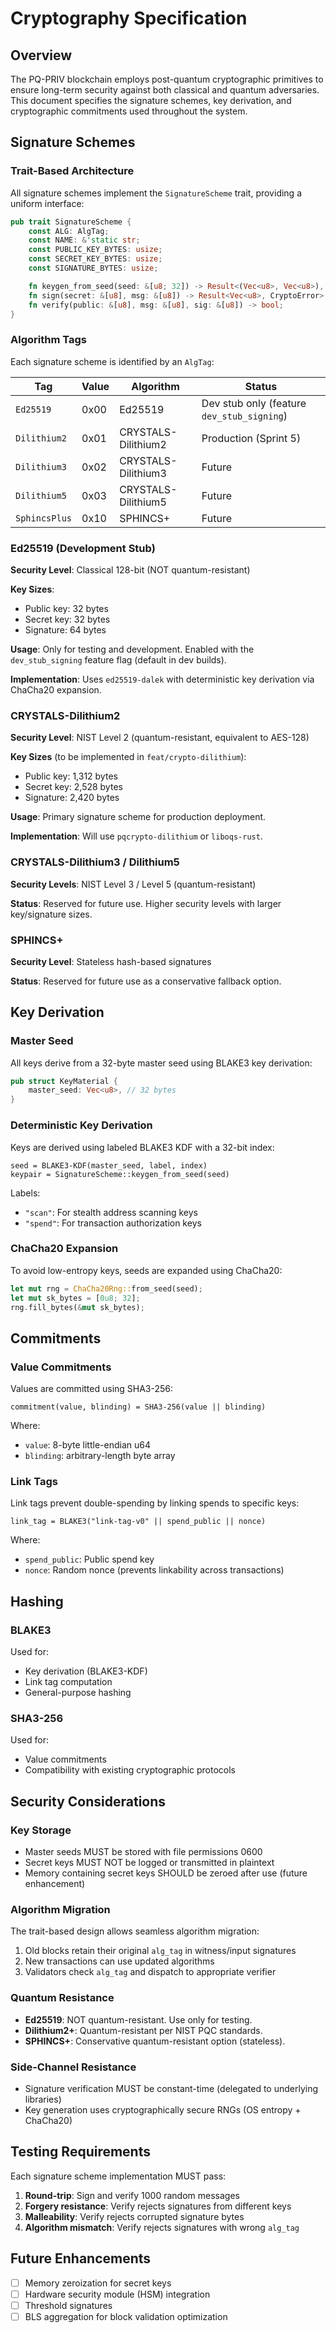 # Cryptography Specification

## Overview

The PQ-PRIV blockchain employs post-quantum cryptographic primitives to ensure long-term security against both classical and quantum adversaries. This document specifies the signature schemes, key derivation, and cryptographic commitments used throughout the system.

## Signature Schemes

### Trait-Based Architecture

All signature schemes implement the `SignatureScheme` trait, providing a uniform interface:

```rust
pub trait SignatureScheme {
    const ALG: AlgTag;
    const NAME: &'static str;
    const PUBLIC_KEY_BYTES: usize;
    const SECRET_KEY_BYTES: usize;
    const SIGNATURE_BYTES: usize;

    fn keygen_from_seed(seed: &[u8; 32]) -> Result<(Vec<u8>, Vec<u8>), CryptoError>;
    fn sign(secret: &[u8], msg: &[u8]) -> Result<Vec<u8>, CryptoError>;
    fn verify(public: &[u8], msg: &[u8], sig: &[u8]) -> bool;
}
```

### Algorithm Tags

Each signature scheme is identified by an `AlgTag`:

| Tag | Value | Algorithm | Status |
|-----|-------|-----------|--------|
| `Ed25519` | 0x00 | Ed25519 | Dev stub only (feature `dev_stub_signing`) |
| `Dilithium2` | 0x01 | CRYSTALS-Dilithium2 | Production (Sprint 5) |
| `Dilithium3` | 0x02 | CRYSTALS-Dilithium3 | Future |
| `Dilithium5` | 0x03 | CRYSTALS-Dilithium5 | Future |
| `SphincsPlus` | 0x10 | SPHINCS+ | Future |

### Ed25519 (Development Stub)

**Security Level**: Classical 128-bit (NOT quantum-resistant)

**Key Sizes**:
- Public key: 32 bytes
- Secret key: 32 bytes
- Signature: 64 bytes

**Usage**: Only for testing and development. Enabled with the `dev_stub_signing` feature flag (default in dev builds).

**Implementation**: Uses `ed25519-dalek` with deterministic key derivation via ChaCha20 expansion.

### CRYSTALS-Dilithium2

**Security Level**: NIST Level 2 (quantum-resistant, equivalent to AES-128)

**Key Sizes** (to be implemented in `feat/crypto-dilithium`):
- Public key: 1,312 bytes
- Secret key: 2,528 bytes
- Signature: 2,420 bytes

**Usage**: Primary signature scheme for production deployment.

**Implementation**: Will use `pqcrypto-dilithium` or `liboqs-rust`.

### CRYSTALS-Dilithium3 / Dilithium5

**Security Levels**: NIST Level 3 / Level 5 (quantum-resistant)

**Status**: Reserved for future use. Higher security levels with larger key/signature sizes.

### SPHINCS+

**Security Level**: Stateless hash-based signatures

**Status**: Reserved for future use as a conservative fallback option.

## Key Derivation

### Master Seed

All keys derive from a 32-byte master seed using BLAKE3 key derivation:

```rust
pub struct KeyMaterial {
    master_seed: Vec<u8>, // 32 bytes
}
```

### Deterministic Key Derivation

Keys are derived using labeled BLAKE3 KDF with a 32-bit index:

```
seed = BLAKE3-KDF(master_seed, label, index)
keypair = SignatureScheme::keygen_from_seed(seed)
```

Labels:
- `"scan"`: For stealth address scanning keys
- `"spend"`: For transaction authorization keys

### ChaCha20 Expansion

To avoid low-entropy keys, seeds are expanded using ChaCha20:

```rust
let mut rng = ChaCha20Rng::from_seed(seed);
let mut sk_bytes = [0u8; 32];
rng.fill_bytes(&mut sk_bytes);
```

## Commitments

### Value Commitments

Values are committed using SHA3-256:

```
commitment(value, blinding) = SHA3-256(value || blinding)
```

Where:
- `value`: 8-byte little-endian u64
- `blinding`: arbitrary-length byte array

### Link Tags

Link tags prevent double-spending by linking spends to specific keys:

```
link_tag = BLAKE3("link-tag-v0" || spend_public || nonce)
```

Where:
- `spend_public`: Public spend key
- `nonce`: Random nonce (prevents linkability across transactions)

## Hashing

### BLAKE3

Used for:
- Key derivation (BLAKE3-KDF)
- Link tag computation
- General-purpose hashing

### SHA3-256

Used for:
- Value commitments
- Compatibility with existing cryptographic protocols

## Security Considerations

### Key Storage

- Master seeds MUST be stored with file permissions 0600
- Secret keys MUST NOT be logged or transmitted in plaintext
- Memory containing secret keys SHOULD be zeroed after use (future enhancement)

### Algorithm Migration

The trait-based design allows seamless algorithm migration:

1. Old blocks retain their original `alg_tag` in witness/input signatures
2. New transactions can use updated algorithms
3. Validators check `alg_tag` and dispatch to appropriate verifier

### Quantum Resistance

- **Ed25519**: NOT quantum-resistant. Use only for testing.
- **Dilithium2+**: Quantum-resistant per NIST PQC standards.
- **SPHINCS+**: Conservative quantum-resistant option (stateless).

### Side-Channel Resistance

- Signature verification MUST be constant-time (delegated to underlying libraries)
- Key generation uses cryptographically secure RNGs (OS entropy + ChaCha20)

## Testing Requirements

Each signature scheme implementation MUST pass:

1. **Round-trip**: Sign and verify 1000 random messages
2. **Forgery resistance**: Verify rejects signatures from different keys
3. **Malleability**: Verify rejects corrupted signature bytes
4. **Algorithm mismatch**: Verify rejects signatures with wrong `alg_tag`

## Future Enhancements

- [ ] Memory zeroization for secret keys
- [ ] Hardware security module (HSM) integration
- [ ] Threshold signatures
- [ ] BLS aggregation for block validation optimization
